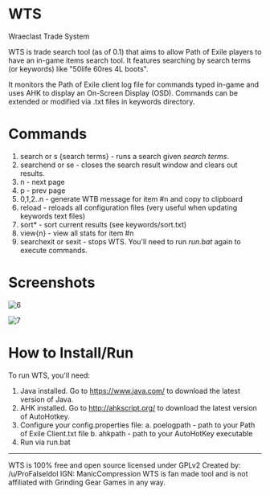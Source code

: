 # WTS
Wraeclast Trade System

WTS is trade search tool (as of 0.1) that aims to allow Path of Exile players to have an in-game items search tool. It features searching by search terms (or keywords) like "50life 60res 4L boots".

It monitors the Path of Exile client log file for commands typed in-game and uses AHK to display an On-Screen Display (OSD). Commands can be extended or modified via .txt files in keywords directory.

# Commands

1. search or s {search terms} - runs a search given _search terms_.
2. searchend or se - closes the search result window and clears out results.
3. n - next page
4. p - prev page
5. 0,1,2..n - generate WTB message for item #n and copy to clipboard
5. reload - reloads all configuration files (very useful when updating keywords text files)
6. sort* - sort current results (see keywords/sort.txt)
7. view{n} - view all stats for item #n
8. searchexit or sexit - stops WTS. You'll need to run _run.bat_ again to execute commands.

# Screenshots

![6](https://cloud.githubusercontent.com/assets/75921/11445426/eeb9d4c2-9566-11e5-814e-5c6f663cfa84.png)

![7](https://cloud.githubusercontent.com/assets/75921/11445437/009bbbf6-9567-11e5-9075-e4dd972a0622.png)

# How to Install/Run

To run WTS, you'll need:

1. Java installed. Go to https://www.java.com/ to download the latest version of Java.
2. AHK installed. Go to http://ahkscript.org/ to download the latest version of AutoHotkey.
3. Configure your config.properties file:
 a. poelogpath - path to your Path of Exile Client.txt file
 b. ahkpath    - path to your AutoHotKey executable
4. Run via run.bat

---

WTS is 100% free and open source licensed under GPLv2
Created by: /u/ProFalseIdol IGN: ManicCompression
WTS is fan made tool and is not affiliated with Grinding Gear Games in any way.
